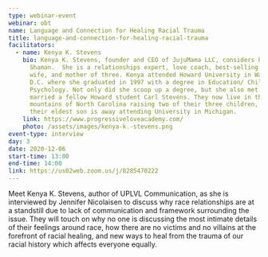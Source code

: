 ```yaml
---
type: webinar-event
webinar: obt
name: Language and Connection for Healing Racial Trauma
title: language-and-connection-for-healing-racial-trauma
facilitators:
  - name: Kenya K. Stevens
    bio: Kenya K. Stevens, founder and CEO of JujuMama LLC, considers herself a Love
      Shaman.  She is a relationships expert, love coach, best-selling author,
      wife, and mother of three. Kenya attended Howard University in Washington
      D.C. where she graduated in 1997 with a degree in Education/ Child
      Psychology. Not only did she scoop up a degree, but she also met and
      married a fellow Howard student Carl Stevens. They now live in the
      mountains of North Carolina raising two of their three children, while
      their eldest son is away attending University in Michigan.
    link: https://www.progressiveloveacademy.com/
    photo: /assets/images/kenya-k.-stevens.png
event-type: interview
day: 3
date: 2020-12-06
start-time: 13:00
end-time: 14:00
link: https://us02web.zoom.us/j/8285470222
---
```


Meet Kenya K. Stevens, author of UPLVL Communication, as she is interviewed by Jennifer Nicolaisen to discuss why race relationships are at a standstill due to lack of communication and framework surrounding the issue. They will touch on why no one is discussing the most intimate details of their feelings around race, how there are no victims and no villains at the forefront of racial healing, and new ways to heal from the trauma of our racial history which affects everyone equally.